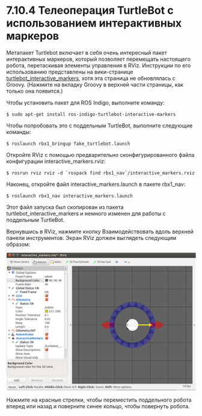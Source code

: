 # 7.10.4 Телеоперация TurtleBot с использованием интерактивных маркеров

Метапакет Turtlebot включает в себя очень интересный пакет интерактивных маркеров, который позволяет перемещать настоящего робота, перетаскивая элементы управления в RViz. Инструкции по его использованию представлены на вики-странице [turtlebot\_interactive\_markers](http://ros.org/wiki/turtlebot_interactive_markers/Tutorials/UsingTurtlebotInteractiveMarkers), хотя эта страница не обновлялась с Groovy. \(Нажмите на вкладку Groovy в верхней части страницы, как только она появится.\)

Чтобы установить пакет для ROS Indigo, выполните команду:

```text
$ sudo apt-get install ros-indigo-turtlebot-interactive-markers
```

Чтобы попробовать это с поддельным TurtleBot, выполните следующие команды:

```text
$ roslaunch rbx1_bringup fake_turtlebot.launch
```

Откройте RViz с помощью предварительно сконфигурированного файла конфигурации interactive\_markers.rviz:

```text
$ rosrun rviz rviz -d `rospack find rbx1_nav`/interactive_markers.rviz
```

Наконец, откройте файл interactive\_markers.launch в пакете rbx1\_nav:

```text
$ roslaunch rbx1_nav interactive_markers.launch
```

Этот файл запуска был скопирован из пакета turtlebot\_interactive\_markers и немного изменен для работы с поддельным TurtleBot.

Вернувшись в RViz, нажмите кнопку Взаимодействовать вдоль верхней панели инструментов. Экран RViz должен выглядеть следующим образом:

![](.gitbook/assets/snimok-ekrana-2020-05-30-v-15.33.16%20%281%29.png)

Нажмите на красные стрелки, чтобы переместить поддельного робота вперед или назад и поверните синее кольцо, чтобы повернуть робота.

